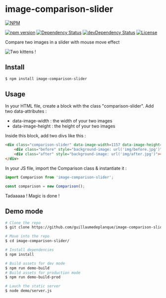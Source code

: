 # image-comparison-slider

[![NPM](https://nodei.co/npm/image-comparison-slider.png?compact=true)](https://npmjs.org/package/image-comparison-slider)

[![npm version](https://badge.fury.io/js/image-comparison-slider.svg)](http://badge.fury.io/js/image-comparison-slider)
[![Dependency Status](https://david-dm.org/guillaumedeplanque/image-comparison-slider.svg?theme=shields.io)](https://david-dm.org/guillaumedeplanque/image-comparison-slider)
[![devDependency Status](https://david-dm.org/guillaumedeplanque/image-comparison-slider/dev-status.svg?theme=shields.io)](https://david-dm.org/guillaumedeplanque/image-comparison-slider#info=devDependencies)
[![License](https://img.shields.io/badge/license-MIT-blue.svg)](https://raw.githubusercontent.com/guillaumedeplanque/image-comparison-slider/master/LICENSE)

Compare two images in a slider with mouse move effect

![Two kittens !](http://res.cloudinary.com/krotoku/image/upload/v1492092439/image-comparison-slider.png)

## Install

```sh
$ npm install image-comparison-slider
```

## Usage

In your HTML file, create a block with the class "comparison-slider". Add two data-attributes :
* data-image-width : the width of your two images
* data-image-height : the height of your two images

Inside this block, add two divs like this :
```html
<div class="comparison-slider" data-image-width=1157 data-image-height=851>
    <div class="before" style="background-image: url('img/before.jpg')"></div>
    <div class="after" style="background-image: url('img/after.jpg')"></div>
</div>
```

In your JS file, import the Comparison class & instantiate it :
```js
import Comparison from 'image-comparison-slider';

const comparison = new Comparison();
```

Tadaaaaa ! Magic is done !


## Demo mode

```sh
# Clone the repo
$ git clone https://github.com/guillaumedeplanque/image-comparison-slider.git

# Move into the repo
$ cd image-comparison-slider/

# Install dependencies
$ npm install

# Build assets for dev mode
$ npm run demo-build
# Build assets for production mode
$ npm run demo-build-prod

# Lauch the static server
$ node demo/server.js
```
